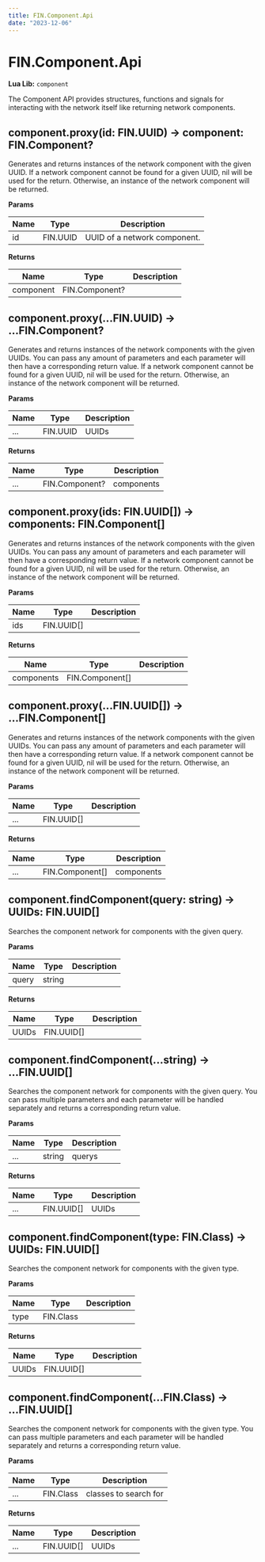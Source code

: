 ```yaml
---
title: FIN.Component.Api
date: "2023-12-06"
---
```


# FIN.Component.Api
**Lua Lib:** `component`

The Component API provides structures, functions and signals for interacting with the network itself like returning network components.


## component.proxy(id: FIN.UUID) -> component: FIN.Component?

Generates and returns instances of the network component with the given UUID.
If a network component cannot be found for a given UUID, nil will be used for the return. Otherwise, an instance of the network component will be returned.

**Params**

| Name | Type | Description |
| ---- | ---- | ----------- |
| id | FIN.UUID | UUID of a network component. |

**Returns**

| Name | Type | Description |
| ---- | ---- | ----------- |
| component | FIN.Component? |  |

## component.proxy(...FIN.UUID) -> ...FIN.Component?

Generates and returns instances of the network components with the given UUIDs.
You can pass any amount of parameters and each parameter will then have a corresponding return value.
If a network component cannot be found for a given UUID, nil will be used for the return. Otherwise, an instance of the network component will be returned.

**Params**

| Name | Type | Description |
| ---- | ---- | ----------- |
| ... | FIN.UUID | UUIDs |

**Returns**

| Name | Type | Description |
| ---- | ---- | ----------- |
| ... | FIN.Component? | components |

## component.proxy(ids: FIN.UUID[]) -> components: FIN.Component[]

Generates and returns instances of the network components with the given UUIDs.
You can pass any amount of parameters and each parameter will then have a corresponding return value.
If a network component cannot be found for a given UUID, nil will be used for the return. Otherwise, an instance of the network component will be returned.

**Params**

| Name | Type | Description |
| ---- | ---- | ----------- |
| ids | FIN.UUID[] |  |

**Returns**

| Name | Type | Description |
| ---- | ---- | ----------- |
| components | FIN.Component[] |  |

## component.proxy(...FIN.UUID[]) -> ...FIN.Component[]

Generates and returns instances of the network components with the given UUIDs.
You can pass any amount of parameters and each parameter will then have a corresponding return value.
If a network component cannot be found for a given UUID, nil will be used for the return. Otherwise, an instance of the network component will be returned.

**Params**

| Name | Type | Description |
| ---- | ---- | ----------- |
| ... | FIN.UUID[] |  |

**Returns**

| Name | Type | Description |
| ---- | ---- | ----------- |
| ... | FIN.Component[] | components |

## component.findComponent(query: string) -> UUIDs: FIN.UUID[]

Searches the component network for components with the given query.

**Params**

| Name | Type | Description |
| ---- | ---- | ----------- |
| query | string |  |

**Returns**

| Name | Type | Description |
| ---- | ---- | ----------- |
| UUIDs | FIN.UUID[] |  |

## component.findComponent(...string) -> ...FIN.UUID[]

Searches the component network for components with the given query.
You can pass multiple parameters and each parameter will be handled separately and returns a corresponding return value.

**Params**

| Name | Type | Description |
| ---- | ---- | ----------- |
| ... | string | querys |

**Returns**

| Name | Type | Description |
| ---- | ---- | ----------- |
| ... | FIN.UUID[] | UUIDs |

## component.findComponent(type: FIN.Class) -> UUIDs: FIN.UUID[]

Searches the component network for components with the given type.

**Params**

| Name | Type | Description |
| ---- | ---- | ----------- |
| type | FIN.Class |  |

**Returns**

| Name | Type | Description |
| ---- | ---- | ----------- |
| UUIDs | FIN.UUID[] |  |

## component.findComponent(...FIN.Class) -> ...FIN.UUID[]

Searches the component network for components with the given type.
You can pass multiple parameters and each parameter will be handled separately and returns a corresponding return value.

**Params**

| Name | Type | Description |
| ---- | ---- | ----------- |
| ... | FIN.Class | classes to search for |

**Returns**

| Name | Type | Description |
| ---- | ---- | ----------- |
| ... | FIN.UUID[] | UUIDs |

